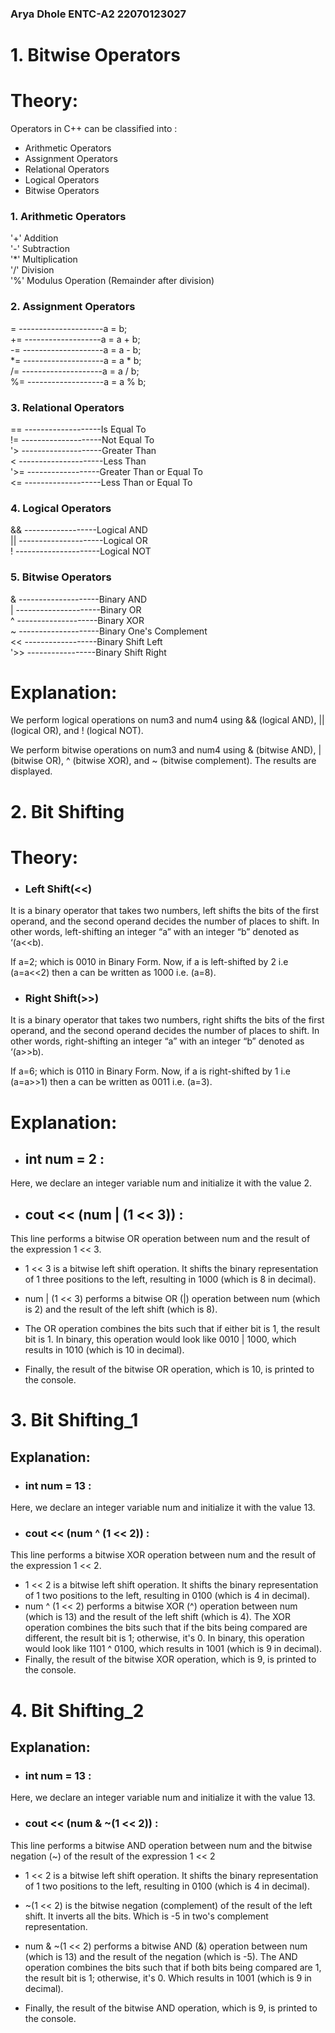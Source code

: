 ### Arya Dhole  ENTC-A2  22070123027
# 1. Bitwise Operators

# Theory:
Operators in C++ can be classified into :

* Arithmetic Operators
* Assignment Operators
* Relational Operators
* Logical Operators
* Bitwise Operators

### 1. Arithmetic Operators
'+'	Addition  
'-'	Subtraction  
'*'	Multiplication  
'/'	Division  
'%'	Modulus Operation (Remainder after division)

### 2. Assignment Operators
=	---------------------a = b;  
+=	-------------------a = a + b;  
-=	--------------------a = a - b;  
*=	--------------------a = a * b;  
/=	--------------------a = a / b;  
%=	-------------------a = a % b;

### 3. Relational Operators
==	-------------------Is Equal To  
!=	--------------------Not Equal To  
'>	--------------------Greater Than  
<	---------------------Less Than  
'>=	------------------Greater Than or Equal To  
<=	-------------------Less Than or Equal To

### 4. Logical Operators
&&	------------------Logical AND  
||	---------------------Logical OR  
!	---------------------Logical NOT

### 5. Bitwise Operators
&	--------------------Binary AND  
|	---------------------Binary OR  
^	--------------------Binary XOR  
~	--------------------Binary One's Complement  
<<	------------------Binary Shift Left  
'>>	-----------------Binary Shift Right

# Explanation:
We perform logical operations on num3 and num4 using && (logical AND), || (logical OR), and ! (logical NOT).

We perform bitwise operations on num3 and num4 using & (bitwise AND), | (bitwise OR), ^ (bitwise XOR), and ~ (bitwise complement). The results are displayed.


# 2. Bit Shifting

# Theory:

* ### Left Shift(<<)  
It is a binary operator that takes two numbers, left shifts the bits of the first operand, and the second operand decides the number of places to shift. In other words, left-shifting an integer “a” with an integer “b” denoted as ‘(a<<b).  

If a=2; which is 0010 in Binary Form. Now, if a is left-shifted by 2 i.e (a=a<<2) then a can be written as 1000 i.e. (a=8).


* ### Right Shift(>>)
It is a binary operator that takes two numbers, right shifts the bits of the first operand, and the second operand decides the number of places to shift. In other words, right-shifting an integer “a” with an integer “b” denoted as ‘(a>>b).

If a=6; which is 0110 in Binary Form. Now, if a is right-shifted by 1 i.e (a=a>>1) then a can be written as 0011 i.e. (a=3).

# Explanation:

* ## int num = 2 :  
Here, we declare an integer variable num and initialize it with the value 2.

* ## cout << (num | (1 << 3)) :  
This line performs a bitwise OR operation between num and the result of the expression 1 << 3.

* 1 << 3 is a bitwise left shift operation. It shifts the binary representation of 1 three positions to the left, resulting in 1000 (which is 8 in decimal).
* num | (1 << 3) performs a bitwise OR (|) operation between num (which is 2) and the result of the left shift (which is 8).  

* The OR operation combines the bits such that if either bit is 1, the result bit is 1. In binary, this operation would look like 0010 | 1000, which results in 1010 (which is 10 in decimal).
* Finally, the result of the bitwise OR operation, which is 10, is printed to the console.

# 3. Bit Shifting_1

## Explanation:

* ### int num = 13 :  
Here, we declare an integer variable num and initialize it with the value 13.

* ### cout << (num ^ (1 << 2)) :  
This line performs a bitwise XOR operation between num and the result of the expression 1 << 2.

* 1 << 2 is a bitwise left shift operation. It shifts the binary representation of 1 two positions to the left, resulting in 0100 (which is 4 in decimal).
* num ^ (1 << 2) performs a bitwise XOR (^) operation between num (which is 13) and the result of the left shift (which is 4). The XOR operation combines the bits such that if the bits being compared are different, the result bit is 1; otherwise, it's 0. In binary, this operation would look like 1101 ^ 0100, which results in 1001 (which is 9 in decimal).
* Finally, the result of the bitwise XOR operation, which is 9, is printed to the console.

# 4. Bit Shifting_2

## Explanation:

* ### int num = 13 :  
Here, we declare an integer variable num and initialize it with the value 13.

* ### cout << (num & ~(1 << 2)) :  
This line performs a bitwise AND operation between num and the bitwise negation (~) of the result of the expression 1 << 2

* 1 << 2 is a bitwise left shift operation. It shifts the binary representation of 1 two positions to the left, resulting in 0100 (which is 4 in decimal).

* ~(1 << 2) is the bitwise negation (complement) of the result of the left shift. It inverts all the bits. Which is -5 in two's complement representation.

* num & ~(1 << 2) performs a bitwise AND (&) operation between num (which is 13) and the result of the negation (which is -5). The AND operation combines the bits such that if both bits being compared are 1, the result bit is 1; otherwise, it's 0. Which results in 1001 (which is 9 in decimal).

* Finally, the result of the bitwise AND operation, which is 9, is printed to the console.
